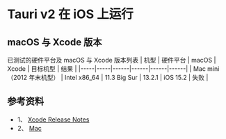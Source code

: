 # Tauri v2 在 iOS 上运行
  
## macOS 与 Xcode 版本
已测试的硬件平台及 macOS 与 Xcode 版本列表
| 机型 | 硬件平台 | macOS | Xcode | 目标机型 | 结果 |
|-----|-----|------|------|------|------|
| Mac mini（2012 年末机型） | Intel x86_64 | 11.3 Big Sur | 13.2.1 | iOS 15.2 | 失败 |

## 参考资料
- 1、 [Xcode Release Notes](https://developer.apple.com/documentation/xcode-release-notes)
- 2、 [Mac](https://support.apple.com/zh-cn/docs/mac)
